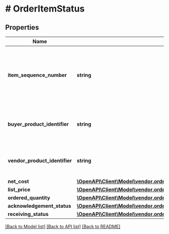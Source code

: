 # # OrderItemStatus

## Properties

Name | Type | Description | Notes
------------ | ------------- | ------------- | -------------
**item_sequence_number** | **string** | Numbering of the item on the purchase order. The first item will be 1, the second 2, and so on. |
**buyer_product_identifier** | **string** | Buyer&#39;s Standard Identification Number (ASIN) of an item. | [optional]
**vendor_product_identifier** | **string** | The vendor selected product identification of the item. | [optional]
**net_cost** | [**\OpenAPI\Client\Model\vendor.orders\Money**](Money.md) |  | [optional]
**list_price** | [**\OpenAPI\Client\Model\vendor.orders\Money**](Money.md) |  | [optional]
**ordered_quantity** | [**\OpenAPI\Client\Model\vendor.orders\OrderItemStatusOrderedQuantity**](OrderItemStatusOrderedQuantity.md) |  | [optional]
**acknowledgement_status** | [**\OpenAPI\Client\Model\vendor.orders\OrderItemStatusAcknowledgementStatus**](OrderItemStatusAcknowledgementStatus.md) |  | [optional]
**receiving_status** | [**\OpenAPI\Client\Model\vendor.orders\OrderItemStatusReceivingStatus**](OrderItemStatusReceivingStatus.md) |  | [optional]

[[Back to Model list]](../../README.md#models) [[Back to API list]](../../README.md#endpoints) [[Back to README]](../../README.md)
